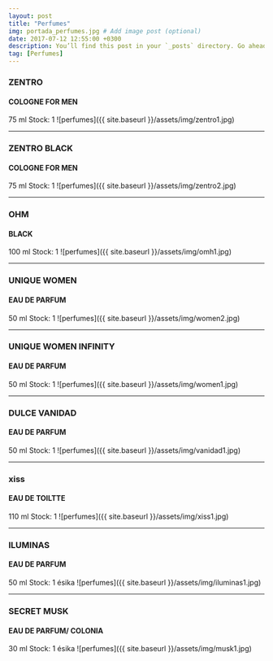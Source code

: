 ```yaml
---
layout: post
title: "Perfumes"
img: portada_perfumes.jpg # Add image post (optional)
date: 2017-07-12 12:55:00 +0300
description: You’ll find this post in your `_posts` directory. Go ahead and edit it and re-build the site to see your changes. # Add post description (optional)
tag: [Perfumes]
---
```

### ZENTRO  
#### COLOGNE FOR MEN
75 ml 
Stock: 1
![perfumes]({{ site.baseurl }}/assets/img/zentro1.jpg)
* * *
### ZENTRO BLACK  
#### COLOGNE FOR MEN
75 ml 
Stock: 1
![perfumes]({{ site.baseurl }}/assets/img/zentro2.jpg)
* * *
### OHM  
#### BLACK
100 ml 
Stock: 1
![perfumes]({{ site.baseurl }}/assets/img/omh1.jpg)
* * *
### UNIQUE WOMEN 
#### EAU DE PARFUM
50 ml 
Stock: 1
![perfumes]({{ site.baseurl }}/assets/img/women2.jpg)
* * *
### UNIQUE WOMEN INFINITY
#### EAU DE PARFUM
50 ml 
Stock: 1
![perfumes]({{ site.baseurl }}/assets/img/women1.jpg)
* * *
### DULCE VANIDAD
#### EAU DE PARFUM
50 ml 
Stock: 1
![perfumes]({{ site.baseurl }}/assets/img/vanidad1.jpg)
* * *
### xiss
#### EAU DE TOILTTE
110 ml 
Stock: 1
![perfumes]({{ site.baseurl }}/assets/img/xiss1.jpg)
* * *
### ILUMINAS
#### EAU DE PARFUM
50 ml 
Stock: 1
ésika
![perfumes]({{ site.baseurl }}/assets/img/iluminas1.jpg)
* * *
### SECRET MUSK
#### EAU DE PARFUM/ COLONIA 
30 ml 
Stock: 1
ésika
![perfumes]({{ site.baseurl }}/assets/img/musk1.jpg)



